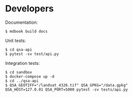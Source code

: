 # Developers

Documentation:

```` console
$ mdbook build docs
````

Unit tests:

```` console
$ cd qsa-api
$ pytest -sv test/api.py
````

Integration tests:

```` console
$ cd sandbox
$ docker-compose up -d
$ cd ../qsa-api
$ QSA_GEOTIFF="/landsat_4326.tif" QSA_GPKG="/data.gpkg" QSA_HOST=127.0.01 QSA_PORT=5000 pytest -sv tests/api.py
````
